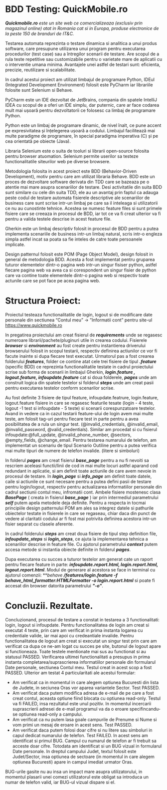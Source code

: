 # BDD Testing: QuickMobile.ro
***Quickmobile.ro** este un site web ce comercializeaza (exclusiv prin magazinul online) atat in Romania cat si in Europa, produse electronice de la peste 150 de branduri de IT&C.*

Testarea automata reprezinta o testare dinamica si analitica a unui produs software, care presupune utilizarea unui program pentru executarea procedurilor (test case) sau a întregilor scenarii de testare. Are scopul de a rula teste repetitive sau customizabile pentru o varietate mare de aplicatii cu o interventie umana minima. Avantajele unei astfel de testari sunt: eficienta, precizie, reutilizare si scalabilitate.

In cadrul acestui proiect am utilizat limbajul de programare Python, IDEul (Integrated Development Environment) folosit este PyCharm iar librariile folosite sunt Selenium si Behave. 

  PyCharm este un IDE dezvoltat de JetBrains, compania din spatele IntelliJ IDEA cu scopul de a oferi un IDE simplu, dar puternic, care ar face codarea mult mai ușoară pentru dezvoltatorii ce folosesc ca limbaj de programare Python.
  
  Python este un limbaj de programare dinamic, de nivel înalt, ce pune accent pe expresivitatea și înțelegerea ușoară a codului. Limbajul facilitează mai multe paradigme de programare, în special paradigma imperativa (C) și pe cea orientată pe obiecte (Java). 
  
  Libraria Selenium este o suita de tooluri si librarii open-source folosita pentru browser atuomation. Selenium permite userilor sa testeze functionalitatile siteurilor web pe diverse browsere.
  
  Metodologia folosita in acest proiect este BDD (Behavior-Driven Development), motiv pentru care am utilizat libraria Behave. BDD este un proces de dezvoltare software derivata din TDD care se bazeaza pe o atentie mai mare asupra scenariilor de testare.  Desi activitatile din suita BDD sunt similare cu cele din suita TDD, ele au un avantaj prin faptul ca adauga peste codul de testare automata fisierele descriptive ale scenariilor de business care sunt scrise intr-un limbaj pe care sa il inteleaga si utilizatorii ce nu au cunostinte tehnice. Acestea se numesc feature files si sunt primele fisiere care se creeaza in procesul de BDD, iar tot ce va fi creat ulterior va fi pentru a valida testele descrise in acest feature file.
  
  Gherkin este un limbaj descriptiv folosit in procesul de BDD pentru a putea implementa scenariile de business intr-un limbaj natural, scris intr-o engleza simpla astfel incat sa poata sa fie inteles de catre toate persoanele implicate. 
  
  Design patternul folosit este POM (Page Object Model), design folosit in general de metodologia BDD. Acesta a fost implementat pentru gruparea tuturor elementelor dintr-o pagina web intr-un singur fisiser python, astfel fiecare pagina web va avea ca si corespondent un singur fisier de python care va contine toate elementele dintr-o pagina web si respectiv toate actunile care se pot face pe acea pagina web.



# Structura Proiect:

Proiectul testeaza functionalitatile de login, logout si de modificare date personale din sectiunea “Contul meu” -> ”Informatii cont” pentru site-ul https://www.quickmobile.ro 


In pregatirea proiectului am creat fisierul de ***requirements*** unde se regasesc numeroare librarii/pachete/pluginuri utile in crearea codului. Fisierele ***browser*** si ***environment*** au fost create pentru instantierea driverului browserului folosit in scopul testarii, respectiv definirea actiunilor ce vor fi facute inainte si dupa fiecare test executat.
Urmatorul pas a fost crearea folderului ***features***, folder ce contine atat cele trei fisiere de tipul ***.feature*** (specific BDD) ce reprezinta functionalitatile testate in cadrul proiectului scrise sub forma de scenarii in limbajul Gherkin, ***login.feature , logout.feature, infoupdate.feature*** cat si doua folderele, ***pages*** unde am construit logica din spatele testelor si folderul ***steps*** unde am creat pasii pentru executarea testelor conform scenarilor scrise.

Au fost definite 3 fisiere de tipul feature, infoupdate.featrure, login.feature, logout.feature fisiere in care se regasesc featurile tesate (login - 4 teste, logout -1 test si infoupdate - 5 teste) si scenarii corespunzatoare testelor. Avand in vedere ca in cazul testarii feature-ului de login avem mai multe teste, am folosit tag-uri pentru fiecare test in parte pentru a avea posibilitatea de a rula un singur test. (@invalid_credentials, @invalid_email, @invalid_password, @valid_credentials). Similar am procedat si cu fisierul infoupdate:@full_update, @invalid_phone_number, @sectors, @empty_fields, @change_email. Pentru testarea numarului de telefon, am implementat un scenariu de tipul Scenario Outiline pentru a putea verifica mai multe tipuri de numere de telefon invalide. (litere si simboluri)


In folderul ***pages*** am creat fisierul ***base_page*** pentru a nu fi nevoiti sa rescriem aceleasi functii/linii de cod in mai multe locuri astfel aparand cod redundant in aplicatie, si am definit toate actiunile de care avem nevoie in procesul de testare. In ***login_page*** si ***info_page*** am definit toate datele, caile si actiunile ce sunt necesare pentru a putea defini pasii de testare pentru login/logout, respectiv pentru actualizarea informatiilor personale din cadrul sectiunii contul meu, infromatii cont. Ambele fisiere mostenesc clasa ***BasePage*** ( creata in fisierul ***base_page*** ) iar prin intermediul parametrului ***self*** putem apela metodele deja definite. Pentru a respecta in tocmai principiile design patternului POM am ales sa integrez datele si pathurile obiectelor testate in fisierele in care se regaseau, chiar daca din punct de vedere al claritatii codului ar fi fost mai potrivita definirea acestora intr-un fisier separat cu clasele aferente.

In cadrul folderului ***steps*** am creat doua fisiere de tipul step definition file, ***infoupdate_steps*** si ***login_steps***, ce ajuta la implementarea tehnica  a scenariilor descrise in feature file. Cu ajutorul parametrului ***context*** putem accesa metode si instantia obiecte definite in folderul ***pages***.

Dupa executarea cu succes a tuturor testelor am generat cate un raport pentru fiecare feature in parte: ***infoupdate.report.html, login.report.html, logout.report.html***. Modul de generare al acestora se face in terminal cu ajutorul comenzii: ***behave **/features/login.feature -f behave_html_formatter:HTMLFormatter -o login.report.html*** si poate fi accesat din browser datorita parametrului ***"-o"***.


# Concluzii. Rezultate.


Concluzionand, procesul de testare a constat in testarea a 3 functionalitati: login, logout si infoupdate.
Pentru functionalitatea de login am creat si executat 4 teste, prin care am verificat in prima instanta logarea cu credentiale valide, iar mai apoi cu credeantiale invalide.
Pentru functionalitatea de logout am creat si executat un singur test prin care am verificat ca dupa ce ne-am logat cu succes pe site, butonul de logout apare si functioneaza. 
Toate testele mentionate mai sus au functionat si au statusul PASSED.
Verificarea ultimei functionalitati a presupus in prima instanta completarea/suprascrierea informatiilor personale din formularul Date personale, sectiunea Contul meu. Testul creat in acest scop a fost PASSED. Ulterior am testat 4 particularitati ale acestui formular:
- Am verificat ca in momentul in care alegem optiunea Bucuresti din lista de Judete, in seciunea Oras vor aparea variantele Sector. Test PASSED. 
- Am verificat daca putem modifica adresa de e-mail de pe care a fost creat contul, aceasta optiune fiind blocata cu optiunea read-only. Testul va fi FAILED, insa rezultatul este unul pozitiv. In momentul incercarii suprascrierii adresei de e-mail programul va da o eroare specifincandu-se optiunea read-only a campului.
- Am verificat ca nu putem lasa goale campurile de Prenume si Nume si vom primi un mesaj de eroare in acest sens. Test PASSED.
- Am verificat daca putem folosi doar cifre si nu litere sau simboluri in capul dedicat numarului de telefon.  Test FAILED.
 In acest sens am identificat si primul BUG. Campul cu numarul de telefon ar fi trebuit sa acceste doar cifre. 
Totodata am identificat si un BUG vizual in formularul Date personale. In dreptul campului Judet, textul folosit este Judet/Sector, insa optiunea de sectoare (in momentul in care alegem optiunea Bucuresti) apare in campul imediat urmator Oras.

BUG-urile gasite nu au insa un impact mare asupra utilizatorului, in momentul plasarii unei comezi utilizatorul este obligat sa introduca un numar de telefon valid, iar BUG-ul vizual dispare si el.




